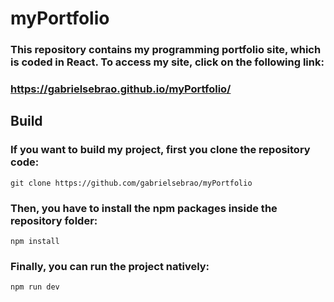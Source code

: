 # myPortfolio

### This repository contains my programming portfolio site, which is coded in React. To access my site, click on the following link:

### https://gabrielsebrao.github.io/myPortfolio/

## Build

### If you want to build my project, first you clone the repository code:  
    git clone https://github.com/gabrielsebrao/myPortfolio

### Then, you have to install the npm packages inside the repository folder: 
    npm install

### Finally, you can run the project natively:
    npm run dev

